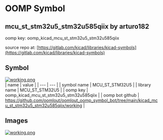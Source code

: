 # OOMP Symbol  
## mcu_st_stm32u5_stm32u585qiix  by arturo182  
  
oomp key: oomp_kicad_mcu_st_stm32u5_stm32u585qiix  
  
source repo at: [https://gitlab.com/kicad/libraries/kicad-symbols](https://gitlab.com/kicad/libraries/kicad-symbols)  
## Symbol  
  
[![working.png](working_600.png)](working.png)  
| name | value | 
| --- | --- | 
| symbol name | MCU_ST_STM32U5 | 
| library name | MCU_ST_STM32U5 | 
| oomp key | oomp_kicad_mcu_st_stm32u5_stm32u585qiix | 
| oomp bot github | https://github.com/oomlout/oomlout_oomp_symbol_bot/tree/main/kicad_mcu_st_stm32u5_stm32u585qiix/working | 
## Images  
  
[![working.png](working_140.png)](working.png)  
